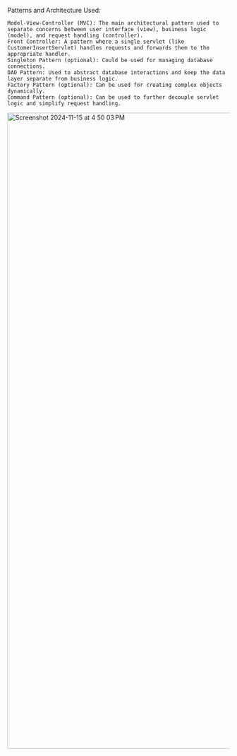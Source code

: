 Patterns and Architecture Used:

    Model-View-Controller (MVC): The main architectural pattern used to separate concerns between user interface (view), business logic (model), and request handling (controller).
    Front Controller: A pattern where a single servlet (like CustomerInsertServlet) handles requests and forwards them to the appropriate handler.
    Singleton Pattern (optional): Could be used for managing database connections.
    DAO Pattern: Used to abstract database interactions and keep the data layer separate from business logic.
    Factory Pattern (optional): Can be used for creating complex objects dynamically.
    Command Pattern (optional): Can be used to further decouple servlet logic and simplify request handling.

<img width="1440" alt="Screenshot 2024-11-15 at 4 50 03 PM" src="https://github.com/user-attachments/assets/13b8da55-18f1-4a83-bcaf-6b2d9921eb06">
